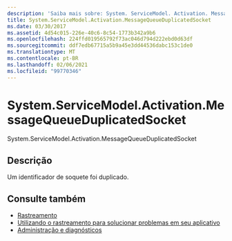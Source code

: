 ```yaml
---
description: 'Saiba mais sobre: System. ServiceModel. Activation. MessageQueueDuplicatedSocket'
title: System.ServiceModel.Activation.MessageQueueDuplicatedSocket
ms.date: 03/30/2017
ms.assetid: 4d54c015-226e-40c6-8c54-1773b342a9b6
ms.openlocfilehash: 224ffd019565792f73ac046d794d222ebd0d63df
ms.sourcegitcommit: ddf7edb67715a5b9a45e3dd44536dabc153c1de0
ms.translationtype: MT
ms.contentlocale: pt-BR
ms.lasthandoff: 02/06/2021
ms.locfileid: "99770346"
---
```

# <a name="systemservicemodelactivationmessagequeueduplicatedsocket"></a>System.ServiceModel.Activation.MessageQueueDuplicatedSocket

System.ServiceModel.Activation.MessageQueueDuplicatedSocket  
  
## <a name="description"></a>Descrição  

 Um identificador de soquete foi duplicado.  
  
## <a name="see-also"></a>Consulte também

- [Rastreamento](index.md)
- [Utilizando o rastreamento para solucionar problemas em seu aplicativo](using-tracing-to-troubleshoot-your-application.md)
- [Administração e diagnósticos](../index.md)
